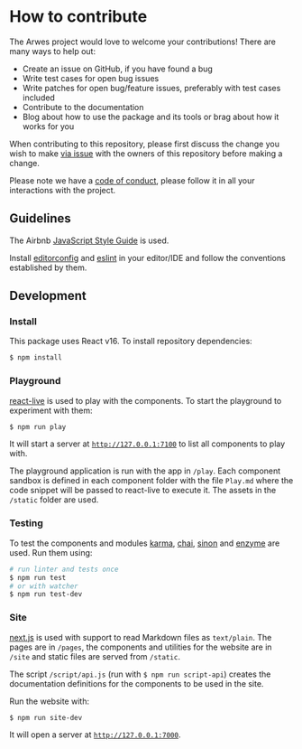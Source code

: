 # How to contribute

The Arwes project would love to welcome your contributions! There are many ways
to help out:

- Create an issue on GitHub, if you have found a bug
- Write test cases for open bug issues
- Write patches for open bug/feature issues, preferably with test cases included
- Contribute to the documentation
- Blog about how to use the package and its tools or brag about how it works for you

When contributing to this repository, please first discuss the change you wish to
make [via issue](https://github.com/romelperez/arwes/issues/new) with the owners
of this repository before making a change.

Please note we have a [code of conduct](./CODE_OF_CONDUCT.md), please follow it
in all your interactions with the project.

## Guidelines

The Airbnb [JavaScript Style Guide](https://github.com/airbnb/javascript) is used.

Install [editorconfig](http://editorconfig.org) and [eslint](https://eslint.org)
in your editor/IDE and follow the conventions established by them.

## Development

### Install

This package uses React v16. To install repository dependencies:

```bash
$ npm install
```

### Playground

[react-live](https://react-live.philpl.com/) is used to play with the components.
To start the playground to experiment with them:

```bash
$ npm run play
```

It will start a server at [`http://127.0.0.1:7100`](http://127.0.0.1:7100)
to list all components to play with.

The playground application is run with the app in `/play`. Each component
sandbox is defined in each component folder with the file `Play.md` where the
code snippet will be passed to react-live to execute it. The assets in the
`/static` folder are used.

### Testing

To test the components and modules [karma](http://karma-runner.github.io),
[chai](http://chaijs.com), [sinon](http://sinonjs.org) and [enzyme](http://airbnb.io/enzyme/)
are used. Run them using:

```bash
# run linter and tests once
$ npm run test
# or with watcher
$ npm run test-dev
```

### Site

[next.js](https://github.com/zeit/next.js/) is used with support to read Markdown
files as `text/plain`. The pages are in `/pages`, the components and utilities
for the website are in `/site` and static files are served from `/static`.

The script `/script/api.js` (run with `$ npm run script-api`) creates the
documentation definitions for the components to be used in the site.

Run the website with:

```bash
$ npm run site-dev
```

It will open a server at [`http://127.0.0.1:7000`](http://127.0.0.1:7000).
